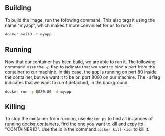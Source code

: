 ## Building

To build the image, run the following command. This also tags it using the name "myapp", which makes it more convinient for us to run it.

```sh
docker build -t myapp .
```

## Running

Now that our container has been build, we are able to run it. The following command uses the `-p` flag to indicate that we want to bind a port from the container to our machine. In this case, the app is running on port 80 inside the container, but we want it to be on port 8080 on our machine. The `-d` flag indicates that we want to run it detached, in the background.

```sh
docker run -p 8080:80 -d myapp
```

## Killing

To stop the container from running, use `docker ps` to find all instances of running docker containers, find the one you want to kill and copy its "CONTAINER ID". Use the id in the command `docker kill <id>` to kill it.